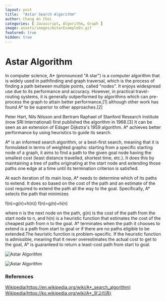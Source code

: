 ```yaml
---
layout: post
title:  "Astar Search Algorithm"
author: Chang An Choi
categories: [ Javascript, Algorithm, Graph ]
image: assets/images/AstarExampleEn.gif
featured: true
hidden: true
---
```


# Astar Algorithm

In computer science, A* (pronounced "A star") is a computer algorithm that is widely used in pathfinding and graph traversal, which is the process of finding a path between multiple points, called "nodes". It enjoys widespread use due to its performance and accuracy. However, in practical travel-routing systems, it is generally outperformed by algorithms which can pre-process the graph to attain better performance,[1] although other work has found A* to be superior to other approaches.[2]

Peter Hart, Nils Nilsson and Bertram Raphael of Stanford Research Institute (now SRI International) first published the algorithm in 1968.[3] It can be seen as an extension of Edsger Dijkstra's 1959 algorithm. A* achieves better performance by using heuristics to guide its search.

A* is an informed search algorithm, or a best-first search, meaning that it is formulated in terms of weighted graphs: starting from a specific starting node of a graph, it aims to find a path to the given goal node having the smallest cost (least distance travelled, shortest time, etc.). It does this by maintaining a tree of paths originating at the start node and extending those paths one edge at a time until its termination criterion is satisfied.

At each iteration of its main loop, A* needs to determine which of its paths to extend. It does so based on the cost of the path and an estimate of the cost required to extend the path all the way to the goal. Specifically, A* selects the path that minimizes

f(n)=g(n)+h(n)} f(n)=g(n)+h(n)

where n is the next node on the path, g(n) is the cost of the path from the start node to n, and h(n) is a heuristic function that estimates the cost of the cheapest path from n to the goal. A* terminates when the path it chooses to extend is a path from start to goal or if there are no paths eligible to be extended.The heuristic function is problem-specific. If the heuristic function is admissible, meaning that it never overestimates the actual cost to get to the goal, A* is guaranteed to return a least-cost path from start to goal.

![Astar Algorithm](https://upload.wikimedia.org/wikipedia/commons/9/98/AstarExampleEn.gif)

![Astar Algorithm](https://upload.wikimedia.org/wikipedia/commons/5/5d/Astar_progress_animation.gif)

### References
[Wikipedia(https://en.wikipedia.org/wiki/A*_search_algorithm)](https://en.wikipedia.org/wiki/A*_search_algorithm)
[Wikipedia(https://ko.wikipedia.org/wiki/A*_알고리즘)](https://ko.wikipedia.org/wiki/A*_알고리즘)

